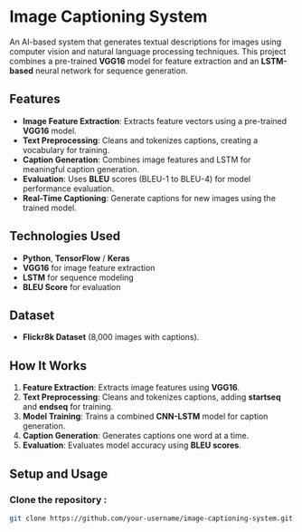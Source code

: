 # Image Captioning System

An AI-based system that generates textual descriptions for images using computer vision and natural language processing techniques. This project combines a pre-trained **VGG16** model for feature extraction and an **LSTM-based** neural network for sequence generation.

## Features
- **Image Feature Extraction**: Extracts feature vectors using a pre-trained **VGG16** model.
- **Text Preprocessing**: Cleans and tokenizes captions, creating a vocabulary for training.
- **Caption Generation**: Combines image features and LSTM for meaningful caption generation.
- **Evaluation**: Uses **BLEU** scores (BLEU-1 to BLEU-4) for model performance evaluation.
- **Real-Time Captioning**: Generate captions for new images using the trained model.

## Technologies Used
- **Python**, **TensorFlow** / **Keras**
- **VGG16** for image feature extraction
- **LSTM** for sequence modeling
- **BLEU Score** for evaluation

## Dataset
- **Flickr8k Dataset** (8,000 images with captions).

## How It Works
1. **Feature Extraction**: Extracts image features using **VGG16**.
2. **Text Preprocessing**: Cleans and tokenizes captions, adding **startseq** and **endseq** for training.
3. **Model Training**: Trains a combined **CNN-LSTM** model for caption generation.
4. **Caption Generation**: Generates captions one word at a time.
5. **Evaluation**: Evaluates model accuracy using **BLEU scores**.

## Setup and Usage

### Clone the repository  :
```bash
git clone https://github.com/your-username/image-captioning-system.git


